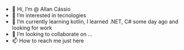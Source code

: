 - 👋 Hi, I’m @ Allan Cássio
- 👀 I’m interested in tecnologies
- 🌱 I’m currently learning kotlin, I learned .NET, C# some day ago and looking for work
- 💞️ I’m looking to collaborate on ...
- 📫 How to reach me just here

<!---
CassioAllan/AllanCassio is a ✨ special ✨ repository because its `README.md` (this file) appears on your GitHub profile.
You can click the Preview link to take a look at your changes.
--->
